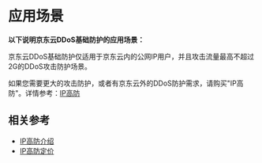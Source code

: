# 应用场景

**以下说明京东云DDoS基础防护的应用场景：**

京东云DDoS基础防护仅适用于京东云内的公网IP用户，并且攻击流量最高不超过2G的DDoS攻击防护场景。

如果您需要更大的攻击防护，或者有京东云外的DDoS防护需求，请购买"IP高防"。详情参考：[IP高防](http://www.jdcloud.com/products/anti-ddos-pro)

 



## 相关参考

- [IP高防介绍](/documentation/Cloud-Security/Anti-DDoS-Pro/Introduction/Product-Overview.md)
- [IP高防定价](/documentation/Cloud-Security/Anti-DDoS-Pro/Pricing/Price-Overview.md)
